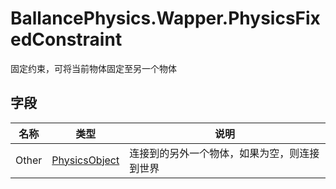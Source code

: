 ﻿# BallancePhysics.Wapper.PhysicsFixedConstraint 
固定约束，可将当前物体固定至另一个物体

## 字段

|名称|类型|说明|
|---|---|---|
|Other|[PhysicsObject](./BallancePhysics.Wapper.PhysicsObject.md) |连接到的另外一个物体，如果为空，则连接到世界|
